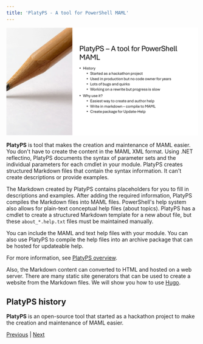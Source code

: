 ```yaml
---
title: 'PlatyPS - A tool for PowerShell MAML'
---
```


![PlatyPS - A tool for PowerShell MAML][04]

**PlatyPS** is tool that makes the creation and maintenance of MAML easier. You don't have to create
the content in the MAML XML format. Using .NET reflectino, PlatyPS documents the syntax of parameter
sets and the individual parameters for each cmdlet in your module. PlatyPS creates structured
Markdown files that contain the syntax information. It can't create descriptions or provide
examples.

The Markdown created by PlatyPS contains placeholders for you to fill in descriptions and examples.
After adding the required information, PlatyPS compiles the Markdown files into MAML files.
PowerShell's help system also allows for plain-text conceptual help files (about topics). PlatyPS
has a cmdlet to create a structured Markdown template for a new about file, but these
`about_*.help.txt` files must be maintained manually.

You can include the MAML and text help files with your module. You can also use PlatyPS to compile
the help files into an archive package that can be hosted for updateable help.

For more information, see [PlatyPS overview][02].

Also, the Markdown content can converted to HTML and hosted on a web server. There are many static
site generators that can be used to create a website from the Markdown files. We will show you how
to use [Hugo][01].

## PlatyPS history

**PlatyPS** is an open-source tool that started as a hackathon project to make the creation and
maintenance of MAML easier.

[Previous][03] | [Next][05]

<!-- link references -->
[01]: https://gohugo.io/
[02]: https://learn.microsoft.com/powershell/utility-modules/platyps/overview
[03]: ../slide7
[04]: slide8.png
[05]: ../slide9
